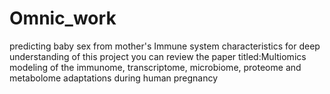 # Omnic_work
predicting baby sex from mother's Immune system characteristics
for deep understanding of this project you can review the paper titled:Multiomics modeling of the immunome,
transcriptome, microbiome, proteome and
metabolome adaptations during human pregnancy

